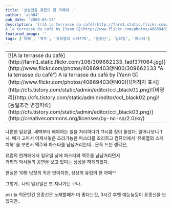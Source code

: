 ```yaml
---
title: '상상만은 유럽의 한 까페에..'
author: 'ash84'
pub_date: '2009-05-17'
description: '[![A la terrasse du café](http://farm1.static.flickr.com/106/309662133_fadf37f064.jpg)](http://www.flickr.com/photos/40869403@N00/309662133 "A la terrasse du café")  
A la terrasse du café by [Yann G](http://www.flickr.com/photos/40869403'
featured_image: ''
tags: ['까페', '맥주', '유희열의 스케치북', '윤종신', '일요일', '파스타']
---
```



<table class="flickrImgSearch">  
<tbody>  
<tr>  
<td>[![A la terrasse du café](http://farm1.static.flickr.com/106/309662133_fadf37f064.jpg)](http://www.flickr.com/photos/40869403@N00/309662133 "A la terrasse du café")  
<span>A la terrasse du café by [Yann G](http://www.flickr.com/photos/40869403@N00)</span>[![저작자 표시](http://cfs.tistory.com/static/admin/editor/ccl_black01.png)![비영리](http://cfs.tistory.com/static/admin/editor/ccl_black02.png)![동일조건 변경허락](http://cfs.tistory.com/static/admin/editor/ccl_black03.png)](http://creativecommons.org/licenses/by-nc-sa/2.0/kr/)</td></tr></tbody></table>  
 나른한 일요일, 새벽부터 해야하는 일을 처리하다가 11시쯤 잠이 들었다.   
 일어나보니 1시, 배가 고파서 어제사놓은 조리가능한 파스타를 조리하고   
 컴퓨터에서 ‘유희열의 스케치북’ 을 보면서 맥주와 파스타를 냠냠거리는데.. 문득 드는 생각은,

유럽의 한까페에서 일요일 낮에 파스타와 맥주를 냠냠거리면서   
 거리의 악사들의 공연을 보고 있다는 상상을 하게되었다.

현실은 10평 남짓의 작은 방이지만, 상상의 유럽의 한 까페^^

그렇게.. 나의 일요일은 또 지나가는 구나..

ps) 늘 의문인건 윤종신은 노래할때가 더 좋다는것, 3시간 후엔 예능늦둥이 윤종신을 보겠지만..



